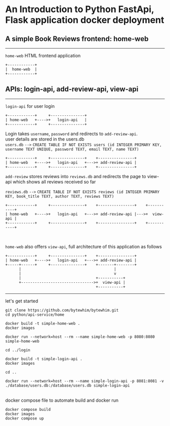 # An Introduction to Python FastApi, Flask application docker deployment

## A simple Book Reviews frontend: home-web
<hr/>

`home-web` HTML frontend application

```
+------------+
|  home-web  |
+------------+
```

## APIs: login-api, add-review-api, view-api
<hr/>

`login-api` for user login

```
+------------+     +---------------+
| home-web   +---->+   login-api   |
+------------+     +---------------+

```
Login takes `username`, `password` and redirects to `add-review-api`. <br/>
user details are stored in the users.db<br/>
`users.db` `-->` `CREATE TABLE IF NOT EXISTS users (id INTEGER PRIMARY KEY, username TEXT UNIQUE, password TEXT, email TEXT, name TEXT)`

```
+------------+     +---------------+    +----------------+
| home-web   +---->+   login-api   +--->+ add-review-api |
+------------+     +---------------+    +----------------+

```


`add-review` stores reviews into `reviews.db` and redirects the page to view-api which shows all reviews received so far

`reviews.db` `-->` `CREATE TABLE IF NOT EXISTS reviews (id INTEGER PRIMARY KEY, book_title TEXT, author TEXT, reviews TEXT)`

```
+------------+     +---------------+    +----------------+    +-----------+
| home-web   +---->+   login-api   +--->+ add-review-api |--->+  view-api | 
+------------+     +---------------+    +----------------+    +-----------+

```
<br/>

`home-web` also offers `view-api`, full architecture of this application as follows

```
+------------+     +---------------+    +----------------+
| home-web   +---->+   login-api   +--->+ add-review-api | 
+-----+------+     +---------------+    +-------+--------+
      |                                         |
      |                                         v
      |                                 +-----------+
      +-------------------------------->+  view-api | 
                                        +-----------+

```


<hr/>
let's get started

```
git clone https://github.com/bytewhim/bytewhim.git 
cd python/api-service/home

docker build -t simple-home-web .
docker images

docker run --network=host --rm --name simple-home-web -p 8080:8080 simple-home-web

cd ../login

docker build -t simple-login-api .
docker images

cd ..

docker run --network=host --rm --name simple-login-api -p 8081:8081 -v ./database/users.db:/database/users.db simple-login-api
```
<br>
docker compose file to automate build and docker run
<br>

```
docker compose build
docker images
docker compose up
```